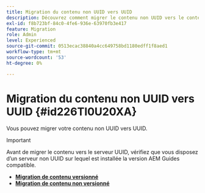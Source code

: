 ```yaml
---
title: Migration du contenu non UUID vers UUID
description: Découvrez comment migrer le contenu non UUID vers le contenu UID
exl-id: f8b723bf-84c0-4fe6-936e-63970fb3e417
feature: Migration
role: Admin
level: Experienced
source-git-commit: 0513ecac38840a4cc649758bd1180edff1f8aed1
workflow-type: tm+mt
source-wordcount: '53'
ht-degree: 0%

---
```


# Migration du contenu non UUID vers UUID {#id226TI0U20XA}


Vous pouvez migrer votre contenu non UUID vers UUID.

>[!IMPORTANT]
>
> Avant de migrer le contenu vers le serveur UUID, vérifiez que vous disposez d’un serveur non UUID sur lequel est installée la version AEM Guides compatible.



* [**Migration de contenu versionné**](./migrate-non-uuid-uuid-with-versions.md)
* [**Migration de contenu non versionné**](./migrate-non-uuid-uuid-without-versions.md)
